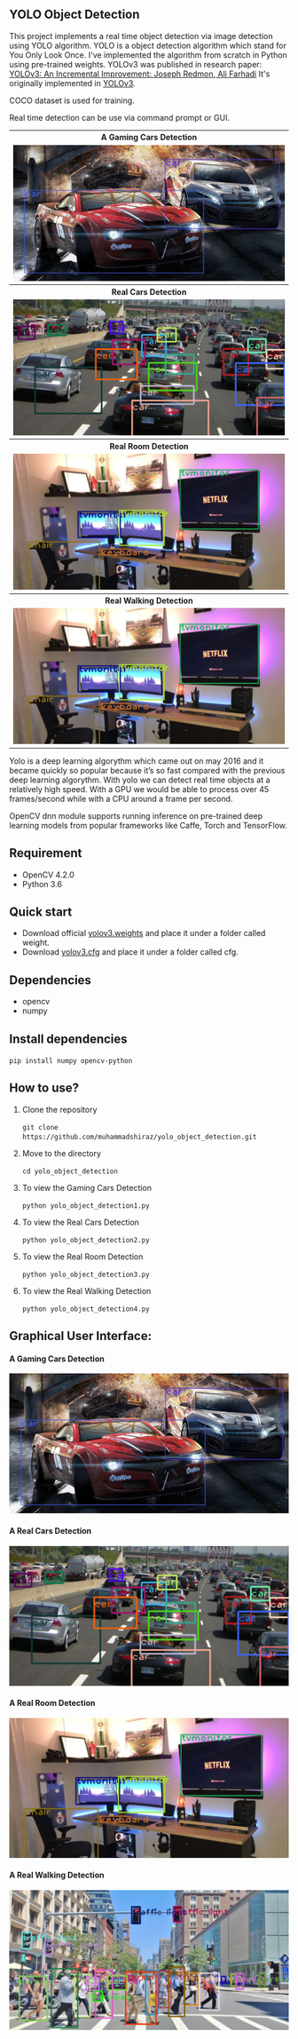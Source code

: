 ## YOLO Object Detection

This project implements a real time object detection via image detection using YOLO algorithm. YOLO is a object detection algorithm which stand for You Only Look Once. I've implemented the algorithm from scratch in Python using pre-trained weights. YOLOv3 was published in research paper: <a href="https://pjreddie.com/media/files/papers/YOLOv3.pdf" rel="nofollow">YOLOv3: An Incremental Improvement: Joseph Redmon, Ali Farhadi</a> It's originally implemented in <a href="https://github.com/pjreddie/darknet">YOLOv3</a>.

COCO dataset is used for training.

Real time detection can be use via command prompt or GUI.

<table>
  <tbody>
	<tr align="center">
		<th><strong>A Gaming Cars Detection</strong></th>
	</tr>
	<tr align="center">
		<td><img src="https://github.com/muhammadshiraz/yolo_object_detection/blob/master/doc/detector1.jpg"></td>		
	</tr>
	<tr align="center">
		<th><strong>Real Cars Detection</strong></th>
	</tr>
	<tr align="center">
		<td><img src="https://github.com/muhammadshiraz/yolo_object_detection/blob/master/doc/detector2.jpg"></td>
	</tr>
	<tr align="center">
		<th><strong>Real Room Detection</strong></th>
	</tr>
	<tr align="center">
		<td style="width: 100%;"><img src="https://github.com/muhammadshiraz/yolo_object_detection/blob/master/doc/detector3.jpg"></td>
	</tr>
	<tr align="center">
		<th><strong>Real Walking Detection</strong></th>
	</tr>
	<tr align="center">
		<td style="width: 100%;"><img src="https://github.com/muhammadshiraz/yolo_object_detection/blob/master/doc/detector3.jpg"></td>
	</tr>
</tbody>
</table>

Yolo is a deep learning algorythm which came out on may 2016 and it became quickly so popular because it’s so fast compared with the previous deep learning algorythm.
With yolo we can detect real time objects at a relatively high speed. With a GPU we would be able to process over 45 frames/second while with a CPU around a frame per second.

OpenCV dnn module supports running inference on pre-trained deep learning models from popular frameworks like Caffe, Torch and TensorFlow.

## Requirement
<ul>
<li>OpenCV 4.2.0</li>
<li>Python 3.6</li>
</ul>

## Quick start
<ul>
  <li>Download official <a href="https://pjreddie.com/media/files/yolov3.weights" rel="nofollow">yolov3.weights</a> and place it under a folder called weight.</li>  
  <li>Download <a href="https://github.com/pjreddie/darknet/blob/master/cfg/yolov3.cfg">yolov3.cfg</a> and place it under a folder called cfg.</li>
</ul>

## Dependencies
<ul>
<li>opencv</li>
<li>numpy</li>
</ul>

## Install dependencies
<p><code>pip install numpy opencv-python</code></p>

## How to use?
<ol>
  <li>Clone the repository</li>
  <p><code>git clone https://github.com/muhammadshiraz/yolo_object_detection.git</code></p>
</ol>
<ol start="2">
  <li>Move to the directory</li>
  <p><code>cd yolo_object_detection</code></p>
</ol>
<ol start="3">
  <li>To view the Gaming Cars Detection</li>
  <p><code>python yolo_object_detection1.py</code></p>
</ol>
<ol start="4">
  <li>To view the Real Cars Detection</li>
  <p><code>python yolo_object_detection2.py</code></p>
</ol>
<ol start="5">
  <li>To view the Real Room Detection</li>
  <p><code>python yolo_object_detection3.py</code></p>
</ol>
<ol start="6">
  <li>To view the Real Walking Detection</li>
  <p><code>python yolo_object_detection4.py</code></p>
</ol>

## Graphical User Interface:

#### A Gaming Cars Detection
<img src="https://github.com/muhammadshiraz/yolo_object_detection/blob/master/doc/detector1.jpg">

#### A Real Cars Detection
<img src="https://github.com/muhammadshiraz/yolo_object_detection/blob/master/doc/detector2.jpg">

#### A Real Room Detection
<img src="https://github.com/muhammadshiraz/yolo_object_detection/blob/master/doc/detector3.jpg">

#### A Real Walking Detection
<img src="https://github.com/muhammadshiraz/yolo_object_detection/blob/master/doc/detector4.jpg">